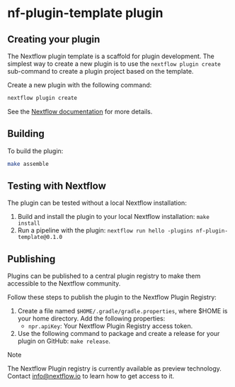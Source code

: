 # nf-plugin-template plugin

## Creating your plugin

The Nextflow plugin template is a scaffold for plugin development.
The simplest way to create a new plugin is to use the `nextflow plugin create` sub-command to create a plugin project based on the template.

Create a new plugin with the following command:

```bash
nextflow plugin create
```

See the [Nextflow documentation](https://www.nextflow.io/docs/latest/guides/gradle-plugin#gradle-plugin-create) for more details.

## Building

To build the plugin:

```bash
make assemble
```

## Testing with Nextflow

The plugin can be tested without a local Nextflow installation:

1. Build and install the plugin to your local Nextflow installation: `make install`
2. Run a pipeline with the plugin: `nextflow run hello -plugins nf-plugin-template@0.1.0`

## Publishing

Plugins can be published to a central plugin registry to make them accessible to the Nextflow community. 


Follow these steps to publish the plugin to the Nextflow Plugin Registry:

1. Create a file named `$HOME/.gradle/gradle.properties`, where $HOME is your home directory. Add the following properties:
    * `npr.apiKey`: Your Nextflow Plugin Registry access token.
2. Use the following command to package and create a release for your plugin on GitHub: `make release`.


> [!NOTE]
> The Nextflow Plugin registry is currently available as preview technology. Contact info@nextflow.io to learn how to get access to it.

